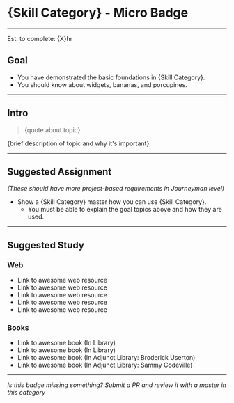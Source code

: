 # {Skill Category} - Micro Badge

-----

Est. to complete: {X}hr

## Goal
- You have demonstrated the basic foundations in {Skill Category}.
- You should know about widgets, bananas, and porcupines.


-----

## Intro

>{quote about topic}

{brief description of topic and why it's important}

-----


## Suggested Assignment
*(These should have more project-based requirements in Journeyman level)*

- Show a {Skill Category} master how you can use {Skill Category}.
    - You must be able to explain the goal topics above and how they are used.


-----


## Suggested Study

### Web
- Link to awesome web resource
- Link to awesome web resource
- Link to awesome web resource
- Link to awesome web resource
- Link to awesome web resource

### Books
- Link to awesome book (In Library)
- Link to awesome book (In Library)
- Link to awesome book (In Adjunct Library: Broderick Userton)
- Link to awesome book (In Adjunct Library: Sammy Codeville)


-----

  *Is this badge missing something? Submit a PR and review it with a master in this category*
